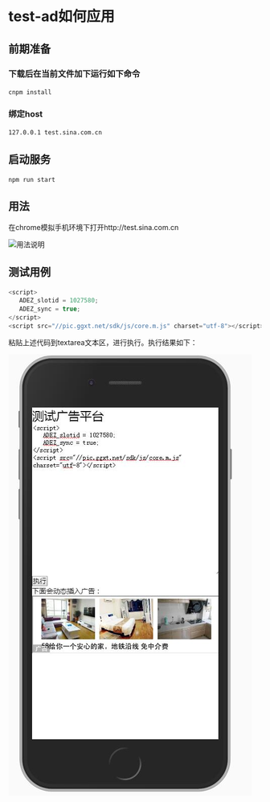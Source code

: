 # test-ad如何应用
## 前期准备
### 下载后在当前文件加下运行如下命令
``` cnpm install ```
### 绑定host
```127.0.0.1 test.sina.com.cn```
## 启动服务
``` npm run start ```

## 用法
在chrome模拟手机环境下打开http://test.sina.com.cn     

![用法说明](https://github.com/skyujilong/test-ad/blob/master/pages/img/test01.jpg)


## 测试用例
```javascript
<script>
   ADEZ_slotid = 1027580;
   ADEZ_sync = true;
</script>
<script src="//pic.ggxt.net/sdk/js/core.m.js" charset="utf-8"></script>

```

粘贴上述代码到textarea文本区，进行执行。执行结果如下：

![执行结果](https://github.com/skyujilong/test-ad/blob/master/pages/img/result.jpg)
